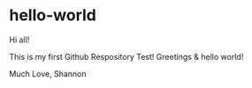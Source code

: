 # hello-world

 Hi all!

 This is my first Github Respository Test! 
 Greetings & hello world!

 Much Love,
 Shannon
